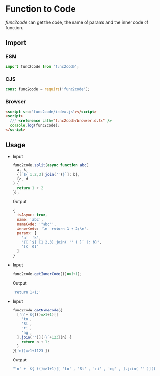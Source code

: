 # Function to Code

*func2code* can get the code, the name of params and the inner code of function.

## Import

### ESM

```ts
import func2code from 'func2code';
```

### CJS

```js
const func2code = require('func2code');
```

### Browser

```html
<script src="func2code/index.js"></script>
<script>
  /// <reference path="func2code/browser.d.ts" />
  console.log(func2code);
</script>
```

## Usage

- Input

  ```js
  func2code.split(async function abc(
    a, k,
    {[`${[1,2,3].join('')}`]: b},
    [c, d]
  ) {
    return 1 + 2;
  });
  ```

  Output

  ```js
  {
    isAsync: true,
    name: 'abc',
    nameCode: '"abc"',
    innerCode: '\n  return 1 + 2;\n',
    params: [
      'a', 'k',
      "{[ `${ [1,2,3].join( '' ) }` ]: b}",
      '[c, d]'
    ]
  }
  ```

- Input

  ```js
  func2code.getInnerCode(()=>1+1);
  ```

  Output

  ```js
  'return 1+1;'
  ```

- Input

  ```js
  func2code.getNameCode({
    ['n'+`${(()=>1+1)[[
      'to',
      'St',
      'ri',
      'ng',
    ].join('')]()}`+123](n) {
      return n + 1;
    }
  }['n()=>1+1123'])
  ```

  Output

  ```js
  "'n' + `${ (()=>1+1)[[ 'to' , 'St' , 'ri' , 'ng' , ].join( '' )]() }` +123"
  ```
